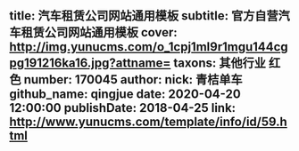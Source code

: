title: 汽车租赁公司网站通用模板
subtitle: 官方自营汽车租赁公司网站通用模板
cover: http://img.yunucms.com/o_1cpj1ml9r1mgu144cgpg191216ka16.jpg?attname=
taxons: 其他行业 红色
number: 170045
author:
  nick: 青桔单车
  github_name: qingjue
date: 2020-04-20 12:00:00
publishDate: 2018-04-25
link: http://www.yunucms.com/template/info/id/59.html
---